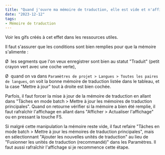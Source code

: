 ```yaml
---
title: "Quand j'ouvre ma mémoire de traduction, elle est vide et n'affiche que “(Aucune unité de traduction à afficher.)”. Comment faire pour la remplir ?"
date: "2023-12-12"
tags:
- Mémoire de traduction
---
```


Voir les gifs créés à cet effet dans les ressources utiles.

Il faut s'assurer que les conditions sont bien remplies pour que la mémoire s'alimente :

Ø  les segments que l'on veux enregistrer sont bien au statut "Traduit" (petit crayon vert avec une coche verte),

Ø  quand on va dans `Paramètres de projet > Langues > Toutes les paires de langues`, on voit la bonne mémoire de traduction listée dans le tableau, et la case "Mettre à jour" tout à droite est bien cochée.

Parfois, il faut forcer la mise à jour de la mémoire de traduction en allant dans "Tâches en mode batch > Mettre à jour les mémoires de traduction principales". Quand on retourne vérifier si la mémoire a bien été remplie, il faut rafraîchir l'affichage en allant dans "Afficher > Actualiser l'affichage" ou en pressant la touche F5.

Si malgré cette manipulation la mémoire reste vide, il faut refaire "Tâches en mode batch > Mettre à jour les mémoires de traduction principales", mais en sélectionnant "Ajouter les nouvelles unités de traduction" au lieu de "Fusionner les unités de traduction (recommandé)" dans les Paramètres. Il faut aussi rafraîchir l'affichage si je recommence cette étape.
